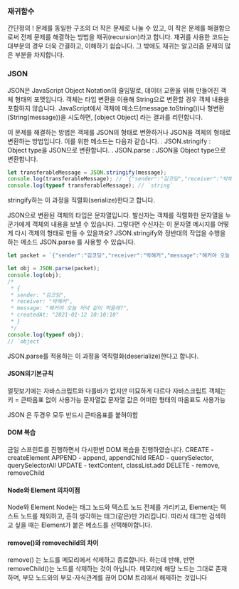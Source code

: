 ### 재귀함수

간단정의 ! 문제를 동일한 구조의 더 작은 문제로 나눌 수 있고, 이 작은 문제를 해결함으로써 전체 문제를 해결하는 방법을 재귀(recursion)라고 합니다. 재귀를 사용한 코드는 대부분의 경우 더욱 간결하고, 이해하기 쉽습니다. 그 밖에도 재귀는 알고리즘 문제의 많은 부분을 차지합니다.

### JSON

JSON은 JavaScript Object Notation의 줄임말로, 데이터 교환을 위해 만들어진 객체 형태의 포맷입니다.
객체는 타입 변환을 이용해 String으로 변환할 경우 객체 내용을 포함하지 않습니다. JavaScript에서 객체에 메소드(message.toString())나 형변환(String(message))을 시도하면, [object Object] 라는 결과를 리턴합니다.

이 문제를 해결하는 방법은 객체를 JSON의 형태로 변환하거나 JSON을 객체의 형태로 변환하는 방법입니다. 이를 위한 메소드는 다음과 같습니다.
. JSON.stringify : Object type을 JSON으로 변환합니다.
. JSON.parse : JSON을 Object type으로 변환합니다.

```js
let transferableMessage = JSON.stringify(message);
console.log(transferableMessage); // `{"sender":"김코딩","receiver":"박해커","message":"해커야 오늘 저녁 같이 먹을래?","createdAt":"2021-01-12 10:10:10"}`
console.log(typeof transferableMessage); // `string`
```

stringify하는 이 과정을 직렬화(serialize)한다고 합니다.

JSON으로 변환된 객체의 타입은 문자열입니다. 발신자는 객체를 직렬화한 문자열을 누군가에게 객체의 내용을 보낼 수 있습니다. 그렇다면 수신자는 이 문자열 메시지를 어떻게 다시 객체의 형태로 만들 수 있을까요? JSON.stringify와 정반대의 작업을 수행을 하는 메소드 JSON.parse 를 사용할 수 있습니다.

```js
let packet = `{"sender":"김코딩","receiver":"박해커","message":"해커야 오늘 저녁 같이 먹을래?","createdAt":"2021-01-12 10:10:10"}`;

let obj = JSON.parse(packet);
console.log(obj);
/*
 * {
 * sender: "김코딩",
 * receiver: "박해커",
 * message: "해커야 오늘 저녁 같이 먹을래?",
 * createdAt: "2021-01-12 10:10:10"
 * }
 */
console.log(typeof obj);
// `object`
```

JSON.parse를 적용하는 이 과정을 역직렬화(deserialize)한다고 합니다.

#### JSON의기본규칙

얼핏보기에는 자바스크립트와 다를바가 없지만 미묘하게 다르다
자바스크립트 객체는 키 = 큰따옴표 없이 사용가능
문자열값 문자열 값은 어떠한 형태의 따옴표도 사용가능

JSON 은 두경우 모두 반드시 큰따옴표를 붙혀야함

#### DOM 복습

금일 스프린트를 진행하면서 다시한번 DOM 복습을 진행하였습니다.
CREATE - createElement
APPEND - append, appendChild
READ - querySelector, querySelectorAll
UPDATE - textContent, classList.add
DELETE - remove, removeChild

#### Node와 Element 의차이점

Node와 Element
Node는 태그 노드와 텍스트 노드 전체를 가리키고, Element는 텍스트 노드를 제외하고, 흔히 생각하는 태그(<a>같은)만 가리킵니다. 따라서 태그만 검색하고 싶을 때는 Element가 붙은 메소드를 선택해야합니다.

#### remove()와 removechild의 차이

remove() 는 노드를 메모리에서 삭제하고 종료합니다. 하는데 반해, 반면 removeChild()는 노드를 삭제하는 것이 아닙니다. 메모리에 해당 노드는 그대로 존재하며, 부모 노드와의 부모-자식관계를 끊어 DOM 트리에서 해제하는 것입니다
